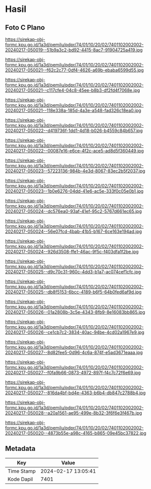 # Hasil

## Foto C Plano

https://sirekap-obj-formc.kpu.go.id/1a3d/pemilu/pdpr/74/01/10/20/02/7401102002002-20240217-050019--51b9a3c2-bd92-4415-8ac7-91904725a419.jpg

https://sirekap-obj-formc.kpu.go.id/1a3d/pemilu/pdpr/74/01/10/20/02/7401102002002-20240217-050021--f62c2c77-0df4-4626-a69b-ebaba6599d55.jpg

https://sirekap-obj-formc.kpu.go.id/1a3d/pemilu/pdpr/74/01/10/20/02/7401102002002-20240217-050021--c117cfe4-04c8-45ee-b8b3-df2fd4f7068e.jpg

https://sirekap-obj-formc.kpu.go.id/1a3d/pemilu/pdpr/74/01/10/20/02/7401102002002-20240217-050021--118e338a-185d-4a3e-a548-fad326c18ea0.jpg

https://sirekap-obj-formc.kpu.go.id/1a3d/pemilu/pdpr/74/01/10/20/02/7401102002002-20240217-050022--d419736f-1dd1-4d18-b026-b4559c84b657.jpg

https://sirekap-obj-formc.kpu.go.id/1a3d/pemilu/pdpr/74/01/10/20/02/7401102002002-20240217-050022--00087e16-e6ce-4f2c-ace5-ad8d5f360449.jpg

https://sirekap-obj-formc.kpu.go.id/1a3d/pemilu/pdpr/74/01/10/20/02/7401102002002-20240217-050023--57223136-984b-4e3d-8067-83ec2b5f2037.jpg

https://sirekap-obj-formc.kpu.go.id/1a3d/pemilu/pdpr/74/01/10/20/02/7401102002002-20240217-050023--1b0e6276-04dd-41e6-ac5e-333f0c05e0b1.jpg

https://sirekap-obj-formc.kpu.go.id/1a3d/pemilu/pdpr/74/01/10/20/02/7401102002002-20240217-050024--dc576ea0-93af-41ef-95c2-5767d661ec65.jpg

https://sirekap-obj-formc.kpu.go.id/1a3d/pemilu/pdpr/74/01/10/20/02/7401102002002-20240217-050024--56e07fcd-4bab-41b5-b167-6ce163e194ad.jpg

https://sirekap-obj-formc.kpu.go.id/1a3d/pemilu/pdpr/74/01/10/20/02/7401102002002-20240217-050024--926d3508-ffe1-46ac-9f5c-f403dfa1f2be.jpg

https://sirekap-obj-formc.kpu.go.id/1a3d/pemilu/pdpr/74/01/10/20/02/7401102002002-20240217-050025--d9c70c31-960c-4dd3-b1a7-ac074cef1cfc.jpg

https://sirekap-obj-formc.kpu.go.id/1a3d/pemilu/pdpr/74/01/10/20/02/7401102002002-20240217-050025--db8f5153-6bcc-4189-b6f5-64b0fed6af9d.jpg

https://sirekap-obj-formc.kpu.go.id/1a3d/pemilu/pdpr/74/01/10/20/02/7401102002002-20240217-050026--01a2808b-3c5e-4343-8fb9-8e16083bb865.jpg

https://sirekap-obj-formc.kpu.go.id/1a3d/pemilu/pdpr/74/01/10/20/02/7401102002002-20240217-050026--ce1cb7c2-3834-40ac-94be-4cd02a1967e9.jpg

https://sirekap-obj-formc.kpu.go.id/1a3d/pemilu/pdpr/74/01/10/20/02/7401102002002-20240217-050027--8d82fee5-0d96-4c6a-874f-e5ad3671eaaa.jpg

https://sirekap-obj-formc.kpu.go.id/1a3d/pemilu/pdpr/74/01/10/20/02/7401102002002-20240217-050027--f0fa9b66-0873-4972-897f-f4c7c72f6e69.jpg

https://sirekap-obj-formc.kpu.go.id/1a3d/pemilu/pdpr/74/01/10/20/02/7401102002002-20240217-050027--816da4bf-bd4e-4363-b6b4-db847c2788b4.jpg

https://sirekap-obj-formc.kpu.go.id/1a3d/pemilu/pdpr/74/01/10/20/02/7401102002002-20240217-050028--a20a1561-ae95-499e-8b32-3f6f6e3f467b.jpg

https://sirekap-obj-formc.kpu.go.id/1a3d/pemilu/pdpr/74/01/10/20/02/7401102002002-20240217-050020--4873b55e-a98c-4165-b865-09e45bc37822.jpg


## Metadata

| Key        | Value               |
| ---------- | ------------------- |
| Time Stamp | 2024-02-17 13:05:41 |
| Kode Dapil | 7401                |



